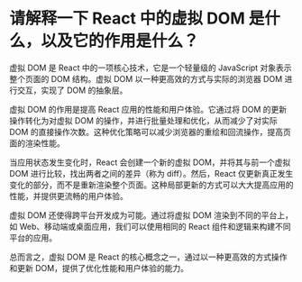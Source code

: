 # 请解释一下 React 中的虚拟 DOM 是什么，以及它的作用是什么？

虚拟 DOM 是 React 中的一项核心技术，它是一个轻量级的 JavaScript 对象表示整个页面的 DOM 结构。虚拟 DOM 以一种更高效的方式与实际的浏览器 DOM 进行交互，实现了 DOM 的抽象层。

虚拟 DOM 的作用是提高 React 应用的性能和用户体验。它通过将 DOM 的更新操作转化为对虚拟 DOM 的操作，并进行批量处理和优化，从而减少了对实际 DOM 的直接操作次数。这种优化策略可以减少浏览器的重绘和回流操作，提高页面的渲染性能。

当应用状态发生变化时，React 会创建一个新的虚拟 DOM，并将其与前一个虚拟 DOM 进行比较，找出两者之间的差异（称为 diff）。然后，React 仅更新真正发生变化的部分，而不是重新渲染整个页面。这种局部更新的方式可以大大提高应用的性能，并提供更流畅的用户体验。

虚拟 DOM 还使得跨平台开发成为可能。通过将虚拟 DOM 渲染到不同的平台上，如 Web、移动端或桌面应用，我们可以使用相同的 React 组件和逻辑来构建不同平台的应用。

总而言之，虚拟 DOM 是 React 的核心概念之一，通过以一种更高效的方式操作和更新 DOM，提供了优化性能和用户体验的能力。